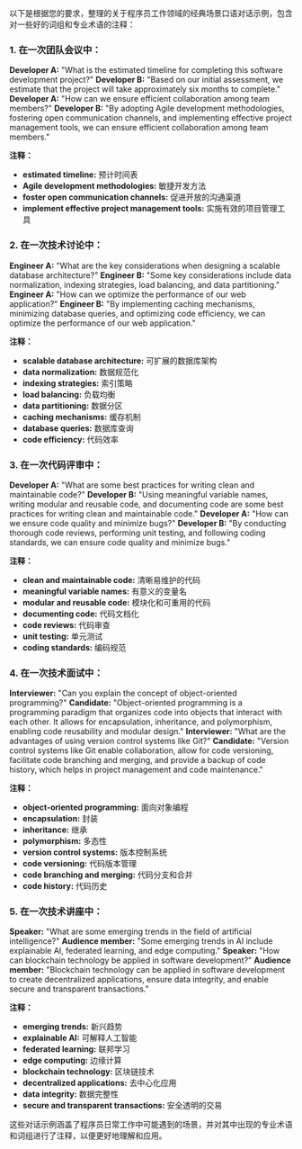 
以下是根据您的要求，整理的关于程序员工作领域的经典场景口语对话示例，包含对一些好的词组和专业术语的注释：

### 1. 在一次团队会议中：

**Developer A:** "What is the estimated timeline for completing this software development project?"
**Developer B:** "Based on our initial assessment, we estimate that the project will take approximately six months to complete."
**Developer A:** "How can we ensure efficient collaboration among team members?"
**Developer B:** "By adopting Agile development methodologies, fostering open communication channels, and implementing effective project management tools, we can ensure efficient collaboration among team members."

**注释：**
- **estimated timeline:** 预计时间表
- **Agile development methodologies:** 敏捷开发方法
- **foster open communication channels:** 促进开放的沟通渠道
- **implement effective project management tools:** 实施有效的项目管理工具

### 2. 在一次技术讨论中：

**Engineer A:** "What are the key considerations when designing a scalable database architecture?"
**Engineer B:** "Some key considerations include data normalization, indexing strategies, load balancing, and data partitioning."
**Engineer A:** "How can we optimize the performance of our web application?"
**Engineer B:** "By implementing caching mechanisms, minimizing database queries, and optimizing code efficiency, we can optimize the performance of our web application."

**注释：**
- **scalable database architecture:** 可扩展的数据库架构
- **data normalization:** 数据规范化
- **indexing strategies:** 索引策略
- **load balancing:** 负载均衡
- **data partitioning:** 数据分区
- **caching mechanisms:** 缓存机制
- **database queries:** 数据库查询
- **code efficiency:** 代码效率

### 3. 在一次代码评审中：

**Developer A:** "What are some best practices for writing clean and maintainable code?"
**Developer B:** "Using meaningful variable names, writing modular and reusable code, and documenting code are some best practices for writing clean and maintainable code."
**Developer A:** "How can we ensure code quality and minimize bugs?"
**Developer B:** "By conducting thorough code reviews, performing unit testing, and following coding standards, we can ensure code quality and minimize bugs."

**注释：**
- **clean and maintainable code:** 清晰易维护的代码
- **meaningful variable names:** 有意义的变量名
- **modular and reusable code:** 模块化和可重用的代码
- **documenting code:** 代码文档化
- **code reviews:** 代码审查
- **unit testing:** 单元测试
- **coding standards:** 编码规范

### 4. 在一次技术面试中：

**Interviewer:** "Can you explain the concept of object-oriented programming?"
**Candidate:** "Object-oriented programming is a programming paradigm that organizes code into objects that interact with each other. It allows for encapsulation, inheritance, and polymorphism, enabling code reusability and modular design."
**Interviewer:** "What are the advantages of using version control systems like Git?"
**Candidate:** "Version control systems like Git enable collaboration, allow for code versioning, facilitate code branching and merging, and provide a backup of code history, which helps in project management and code maintenance."

**注释：**
- **object-oriented programming:** 面向对象编程
- **encapsulation:** 封装
- **inheritance:** 继承
- **polymorphism:** 多态性
- **version control systems:** 版本控制系统
- **code versioning:** 代码版本管理
- **code branching and merging:** 代码分支和合并
- **code history:** 代码历史

### 5. 在一次技术讲座中：

**Speaker:** "What are some emerging trends in the field of artificial intelligence?"
**Audience member:** "Some emerging trends in AI include explainable AI, federated learning, and edge computing."
**Speaker:** "How can blockchain technology be applied in software development?"
**Audience member:** "Blockchain technology can be applied in software development to create decentralized applications, ensure data integrity, and enable secure and transparent transactions."

**注释：**
- **emerging trends:** 新兴趋势
- **explainable AI:** 可解释人工智能
- **federated learning:** 联邦学习
- **edge computing:** 边缘计算
- **blockchain technology:** 区块链技术
- **decentralized applications:** 去中心化应用
- **data integrity:** 数据完整性
- **secure and transparent transactions:** 安全透明的交易

这些对话示例涵盖了程序员日常工作中可能遇到的场景，并对其中出现的专业术语和词组进行了注释，以便更好地理解和应用。